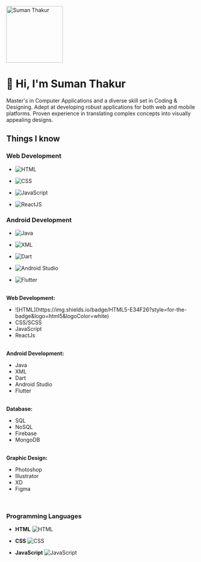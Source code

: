 <link rel="stylesheet" href="https://cdnjs.cloudflare.com/ajax/libs/font-awesome/5.15.3/css/all.min.css" integrity="sha384-ezjDB1KnqW5Tz3z1fC0NRdYrJqXtdl7Hjr53V5hQFz7eIe4RG98Sn7S2sTzvWNTl" crossorigin="anonymous">


<!-- Header Section -->
<p>
  <img src="https://sumanual.vercel.app/static/media/me.a1baeb2361aa6da81aaf.jpg" alt="Suman Thakur" width="150"/>
</p>
<h1>👋 Hi, I'm Suman Thakur</h1>

<!-- About Me Section -->
<p>
  Master's in Computer Applications and a diverse skill set in Coding & Designing. Adept at developing robust applications for both web and mobile platforms. Proven experience in translating complex concepts into visually appealing designs.
</p>

<!-- Skills Section -->
<h2>Things I know</h2>

### Web Development

- ![HTML](https://img.shields.io/badge/HTML5-E34F26?style=for-the-badge&logo=html5&logoColor=white)

- ![CSS](https://img.shields.io/badge/CSS3-1572B6?style=for-the-badge&logo=css3&logoColor=white)

- ![JavaScript](https://img.shields.io/badge/JavaScript-F7DF1E?style=for-the-badge&logo=javascript&logoColor=black)

- ![ReactJS](https://img.shields.io/badge/React-61DAFB?style=for-the-badge&logo=react&logoColor=white)


### Android Development

- ![Java](https://img.shields.io/badge/Java-007396?style=for-the-badge&logo=java&logoColor=white)

- ![XML](https://img.shields.io/badge/XML-555555?style=for-the-badge&logo=xml&logoColor=white)

- ![Dart](https://img.shields.io/badge/Dart-0175C2?style=for-the-badge&logo=dart&logoColor=white)

- ![Android Studio](https://img.shields.io/badge/Android%20Studio-3DDC84?style=for-the-badge&logo=android-studio&logoColor=white)

- ![Flutter](https://img.shields.io/badge/Flutter-02569B?style=for-the-badge&logo=flutter&logoColor=white)


<p>
  <br/> 
  <b>Web Development:</b> 
  <ul>
      <li>![HTML](https://img.shields.io/badge/HTML5-E34F26?style=for-the-badge&logo=html5&logoColor=white)</li>
      <li>CSS/SCSS</li>
      <li>JavaScript</l>
      <li>ReactJs</li>
  </ul>
  <br/> 
  <b>Android Development:</b> 
  <ul>
      <li>Java</li>
      <li>XML</li>
      <li>Dart</li>
      <li>Android Studio</li>
      <li>Flutter</li>
  </ul>
  <br/> 
  <b>Database:</b>
  <ul>
      <li>SQL</li>
      <li>NoSQL</li>
      <li>Firebase</li>
      <li>MongoDB</li>
  </ul>
  <br/>
  <b>Graphic Design:</b>
  <ul>
      <li>Photoshop</li>
      <li>Illustrator</li>
      <li>XD</li>
      <li>Figma</li>
  </ul>
  <br/>
</p>

<!-- Projects Section -->
### Programming Languages

- **HTML**
  ![HTML](https://img.shields.io/badge/HTML5-E34F26?style=for-the-badge&logo=html5&logoColor=white)

- **CSS**
  ![CSS](https://img.shields.io/badge/CSS3-1572B6?style=for-the-badge&logo=css3&logoColor=white)

- **JavaScript**
  ![JavaScript](https://img.shields.io/badge/JavaScript-F7DF1E?style=for-the-badge&logo=javascript&logoColor=black)


